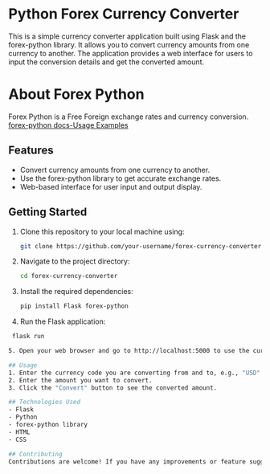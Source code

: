 # Python Forex Currency Converter

This is a simple currency converter application built using Flask and the forex-python library. It allows you to convert currency amounts from one currency to another. The application provides a web interface for users to input the conversion details and get the converted amount.

# About Forex Python

Forex Python is a Free Foreign exchange rates and currency conversion.
[forex-python docs-Usage Examples](https://forex-python.readthedocs.io/en/latest/usage.html)

## Features

- Convert currency amounts from one currency to another.
- Use the forex-python library to get accurate exchange rates.
- Web-based interface for user input and output display.

## Getting Started

1. Clone this repository to your local machine using:
   ```bash
   git clone https://github.com/your-username/forex-currency-converter.git

2. Navigate to the project directory:
   ```bash
   cd forex-currency-converter
   
3. Install the required dependencies:
   ```bash
   pip install Flask forex-python
   
4. Run the Flask application:
  ```bash
   flask run

5. Open your web browser and go to http://localhost:5000 to use the currency converter.

## Usage
1. Enter the currency code you are converting from and to, e.g., "USD" and "EUR".
2. Enter the amount you want to convert.
3. Click the "Convert" button to see the converted amount.

## Technologies Used
- Flask
- Python
- forex-python library
- HTML
- CSS

## Contributing
Contributions are welcome! If you have any improvements or feature suggestions, feel free to create a pull request.

